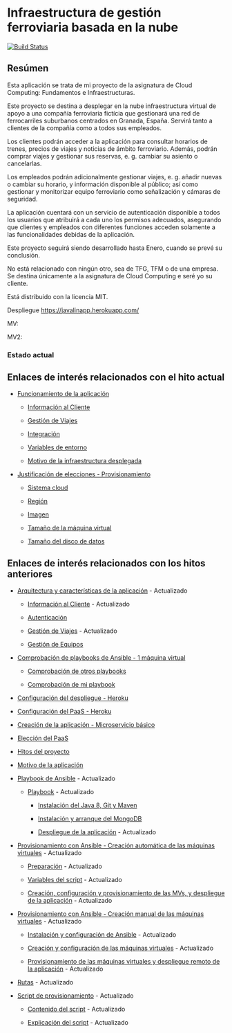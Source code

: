 # Infraestructura de gestión ferroviaria basada en la nube

[![Build Status](https://travis-ci.com/migueldgoncalves/CCproj_1819.svg?branch=master)](https://travis-ci.com/migueldgoncalves/CCproj_1819)

## Resúmen

Esta aplicación se trata de mi proyecto de la asignatura de Cloud Computing: Fundamentos e Infraestructuras.

Este proyecto se destina a desplegar en la nube infraestructura virtual de apoyo a una compañía ferroviaria fictícia que gestionará una red de ferrocarriles suburbanos centrados en Granada, España. Servirá tanto a clientes de la compañía como a todos sus empleados.

Los clientes podrán acceder a la aplicación para consultar horarios de trenes, precios de viajes y noticias de ámbito ferroviario. Además, podrán comprar viajes y gestionar sus reservas, e. g. cambiar su asiento o cancelarlas.

Los empleados podrán adicionalmente gestionar viajes, e. g. añadir nuevas o cambiar su horario, y información disponible al público; así como gestionar y monitorizar equipo ferroviario como señalización y cámaras de seguridad.

La aplicación cuentará con un servicio de autenticación disponible a todos los usuarios que atribuirá a cada uno los permisos adecuados, asegurando que clientes y empleados con diferentes funciones acceden solamente a las funcionalidades debidas de la aplicación.

Este proyecto seguirá siendo desarrollado hasta Enero, cuando se prevé su conclusión.

No está relacionado con ningún otro, sea de TFG, TFM o de una empresa. Se destina únicamente a la asignatura de Cloud Computing e seré yo su cliente.

Está distribuido con la licencia MIT.

Despliegue https://javalinapp.herokuapp.com/

MV: 

MV2: 

### Estado actual



## Enlaces de interés relacionados con el hito actual

* [Funcionamiento de la aplicación](https://github.com/migueldgoncalves/CCproj_1819/blob/master/docs/funcionamiento.md)

  * [Información al Cliente](https://github.com/migueldgoncalves/CCproj_1819/blob/master/docs/funcionamiento.md#informaci%C3%B3n-al-cliente)
  
  * [Gestión de Viajes](https://github.com/migueldgoncalves/CCproj_1819/blob/master/docs/funcionamiento.md#gesti%C3%B3n-de-viajes)
  
  * [Integración](https://github.com/migueldgoncalves/CCproj_1819/blob/master/docs/funcionamiento.md#integraci%C3%B3n)
  
  * [Variables de entorno](https://github.com/migueldgoncalves/CCproj_1819/blob/master/docs/funcionamiento.md#variables-de-entorno)
  
  * [Motivo de la infraestructura desplegada](https://github.com/migueldgoncalves/CCproj_1819/blob/master/docs/funcionamiento.md#motivo-de-la-infraestructura-desplegada)
  
* [Justificación de elecciones - Provisionamiento](https://github.com/migueldgoncalves/CCproj_1819/blob/master/docs/justificacion_hito4.md)

  * [Sistema cloud](https://github.com/migueldgoncalves/CCproj_1819/blob/master/docs/justificacion_hito4.md#sistema-cloud)
  
  * [Región](https://github.com/migueldgoncalves/CCproj_1819/blob/master/docs/justificacion_hito4.md#regi%C3%B3n)
  
  * [Imagen](https://github.com/migueldgoncalves/CCproj_1819/blob/master/docs/justificacion_hito4.md#imagen)
  
  * [Tamaño de la máquina virtual](https://github.com/migueldgoncalves/CCproj_1819/blob/master/docs/justificacion_hito4.md#tama%C3%B1o-de-la-m%C3%A1quina-virtual)
  
  * [Tamaño del disco de datos](https://github.com/migueldgoncalves/CCproj_1819/blob/master/docs/justificacion_hito4.md#tama%C3%B1o-del-disco-de-datos)

## Enlaces de interés relacionados con los hitos anteriores

* [Arquitectura y características de la aplicación](https://github.com/migueldgoncalves/CCproj_1819/blob/master/docs/arquitectura.md) - Actualizado
    
  * [Información al Cliente](https://github.com/migueldgoncalves/CCproj_1819/blob/master/docs/arquitectura.md#informaci%C3%B3n-al-cliente) - Actualizado
  
  * [Autenticación](https://github.com/migueldgoncalves/CCproj_1819/blob/master/docs/arquitectura.md#autenticaci%C3%B3n)
  
  * [Gestión de Viajes](https://github.com/migueldgoncalves/CCproj_1819/blob/master/docs/arquitectura.md#gesti%C3%B3n-de-viajes) - Actualizado
  
  * [Gestión de Equipos](https://github.com/migueldgoncalves/CCproj_1819/blob/master/docs/arquitectura.md#gesti%C3%B3n-de-equipos)

* [Comprobación de playbooks de Ansible - 1 máquina virtual](https://github.com/migueldgoncalves/CCproj_1819/blob/master/docs/comprobacion.md)

  * [Comprobación de otros playbooks](https://github.com/migueldgoncalves/CCproj_1819/blob/master/docs/comprobacion.md#comprobaci%C3%B3n-de-otros-playbooks)
  
  * [Comprobación de mi playbook](https://github.com/migueldgoncalves/CCproj_1819/blob/master/docs/comprobacion.md#comprobaci%C3%B3n-de-mi-playbook)

* [Configuración del despliegue - Heroku](https://github.com/migueldgoncalves/CCproj_1819/blob/master/docs/despliegue_PaaS.md)

* [Configuración del PaaS - Heroku](https://github.com/migueldgoncalves/CCproj_1819/blob/master/docs/PaaS_configuracion.md)

* [Creación de la aplicación - Microservicio básico](https://github.com/migueldgoncalves/CCproj_1819/blob/master/docs/creacion_aplicacion.md)

* [Elección del PaaS](https://github.com/migueldgoncalves/CCproj_1819/blob/master/docs/PaaS_eleccion.md)

* [Hitos del proyecto](https://github.com/migueldgoncalves/CCproj_1819/blob/master/docs/hitos.md)

* [Motivo de la aplicación](https://github.com/migueldgoncalves/CCproj_1819/blob/master/docs/motivo.md)

* [Playbook de Ansible](https://github.com/migueldgoncalves/CCproj_1819/blob/master/docs/playbook.md) - Actualizado

  * [Playbook](https://github.com/migueldgoncalves/CCproj_1819/blob/master/docs/playbook.md#playbook) - Actualizado
  
    * [Instalación del Java 8, Git y Maven](https://github.com/migueldgoncalves/CCproj_1819/blob/master/docs/playbook.md#instalaci%C3%B3n-del-java-8-git-y-maven)
    
    * [Instalación y arranque del MongoDB](https://github.com/migueldgoncalves/CCproj_1819/blob/master/docs/playbook.md#instalaci%C3%B3n-y-arranque-del-mongodb)
    
    * [Despliegue de la aplicación](https://github.com/migueldgoncalves/CCproj_1819/blob/master/docs/playbook.md#despliegue-de-la-aplicaci%C3%B3n) - Actualizado

* [Provisionamiento con Ansible - Creación automática de las máquinas virtuales](https://github.com/migueldgoncalves/CCproj_1819/blob/master/docs/provisionamiento_auto.md) - Actualizado

  * [Preparación](https://github.com/migueldgoncalves/CCproj_1819/blob/master/docs/provisionamiento_auto.md#preparaci%C3%B3n) - Actualizado
  
  * [Variables del script](https://github.com/migueldgoncalves/CCproj_1819/blob/master/docs/provisionamiento_auto.md#variables-del-script) - Actualizado
  
  * [Creación, configuración y provisionamiento de las MVs, y despliegue de la aplicación](https://github.com/migueldgoncalves/CCproj_1819/blob/master/docs/provisionamiento_auto.md#creaci%C3%B3n-configuraci%C3%B3n-y-provisionamiento-de-la-mv-y-despliegue-de-la-aplicaci%C3%B3n) - Actualizado

* [Provisionamiento con Ansible - Creación manual de las máquinas virtuales](https://github.com/migueldgoncalves/CCproj_1819/blob/master/docs/provisionamiento_manual.md) - Actualizado

  * [Instalación y configuración de Ansible](https://github.com/migueldgoncalves/CCproj_1819/blob/master/docs/provisionamiento_manual.md#instalaci%C3%B3n-y-configuraci%C3%B3n-de-ansible) - Actualizado
  
  * [Creación y configuración de las máquinas virtuales](https://github.com/migueldgoncalves/CCproj_1819/blob/master/docs/provisionamiento_manual.md#creaci%C3%B3n-y-configuraci%C3%B3n-de-las-m%C3%A1quinas-virtuales) - Actualizado
  
  * [Provisionamiento de las máquinas virtuales y despliegue remoto de la aplicación](https://github.com/migueldgoncalves/CCproj_1819/blob/master/docs/provisionamiento_manual.md#provisionamiento-de-las-m%C3%A1quinas-virtuales-y-despliegue-remoto-de-la-aplicaci%C3%B3n) - Actualizado

* [Rutas](https://github.com/migueldgoncalves/CCproj_1819/blob/master/docs/rutas.md) - Actualizado

* [Script de provisionamiento](https://github.com/migueldgoncalves/CCproj_1819/blob/master/docs/script_azure_cli.md) - Actualizado

  * [Contenido del script](https://github.com/migueldgoncalves/CCproj_1819/blob/master/docs/script_azure_cli.md#contenido-del-script) - Actualizado
  
  * [Explicación del script](https://github.com/migueldgoncalves/CCproj_1819/blob/master/docs/script_azure_cli.md#explicaci%C3%B3n-del-script) - Actualizado